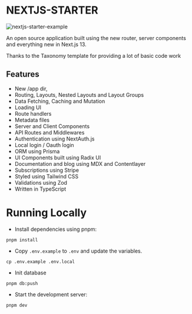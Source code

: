 # NEXTJS-STARTER

![nextjs-starter-example](https://github.com/monsterooo/nextjs-starter/assets/18432680/2acb7118-ea99-41e5-a6e9-9f8b5994f441)

An open source application built using the new router, server components and everything new in Next.js 13.

Thanks to the Taxonomy template for providing a lot of basic code work

## Features

- New /app dir,
- Routing, Layouts, Nested Layouts and Layout Groups
- Data Fetching, Caching and Mutation
- Loading UI
- Route handlers
- Metadata files
- Server and Client Components
- API Routes and Middlewares
- Authentication using NextAuth.js
- Local login / Oauth login
- ORM using Prisma
- UI Components built using Radix UI
- Documentation and blog using MDX and Contentlayer
- Subscriptions using Stripe
- Styled using Tailwind CSS
- Validations using Zod
- Written in TypeScript

# Running Locally

- Install dependencies using pnpm:

```shell
pnpm install
```

- Copy `.env.example` to `.env` and update the variables.

```shell
cp .env.example .env.local
```

- Init database

```shell
pnpm db:push
```

- Start the development server:

```shell
pnpm dev
```
